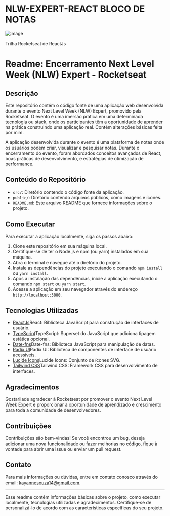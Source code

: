 # NLW-EXPERT-REACT BLOCO DE NOTAS 
![image](https://github.com/KayFerraz/NLW-EXPERT-REACT/assets/76049114/a48d55b6-6aa6-40e7-8c1c-caae48454e54)

Trilha Rocketseat de ReactJs

# Readme: Encerramento Next Level Week (NLW) Expert - Rocketseat

## Descrição
Este repositório contém o código fonte de uma aplicação web desenvolvida durante o evento Next Level Week (NLW) Expert, promovido pela Rocketseat. O evento é uma imersão prática em uma determinada tecnologia ou stack, onde os participantes têm a oportunidade de aprender na prática construindo uma aplicação real. Contém alterações básicas feita por mim.

A aplicação desenvolvida durante o evento é uma plataforma de notas onde os usuários podem criar, visualizar e pesquisar notas. Durante o encerramento do evento, foram abordados conceitos avançados de React, boas práticas de desenvolvimento, e estratégias de otimização de performance.

## Conteúdo do Repositório
- `src/`: Diretório contendo o código fonte da aplicação.
- `public/`: Diretório contendo arquivos públicos, como imagens e ícones.
- `README.md`: Este arquivo README que fornece informações sobre o projeto.

## Como Executar
Para executar a aplicação localmente, siga os passos abaixo:

1. Clone este repositório em sua máquina local.
2. Certifique-se de ter o Node.js e npm (ou yarn) instalados em sua máquina.
3. Abra o terminal e navegue até o diretório do projeto.
4. Instale as dependências do projeto executando o comando `npm install` ou `yarn install`.
5. Após a instalação das dependências, inicie a aplicação executando o comando `npm start` ou `yarn start`.
6. Acesse a aplicação em seu navegador através do endereço `http://localhost:3000`.

## Tecnologias Utilizadas
- [ReactJs](https://react.dev/learn)React: Biblioteca JavaScript para construção de interfaces de usuário.
- [TypeScript](https://www.typescriptlang.org/)TypeScript: Superset do JavaScript que adiciona tipagem estática opcional.
- [Date-fns](https://date-fns.org/)Date-fns: Biblioteca JavaScript para manipulação de datas.
- [Radix UI](https://www.radix-ui.com/)Radix UI: Biblioteca de componentes de interface de usuário acessíveis.
- [Lucide Icons](https://lucide.dev/)Lucide Icons: Conjunto de ícones SVG.
- [Tailwind CSS](https://tailwindui.com/)Tailwind CSS: Framework CSS para desenvolvimento de interfaces.

## Agradecimentos
Gostariiade agradecer à Rocketseat por promover o evento Next Level Week Expert e proporcionar a oportunidade de aprendizado e crescimento para toda a comunidade de desenvolvedores. 

## Contribuições
Contribuições são bem-vindas! Se você encontrou um bug, deseja adicionar uma nova funcionalidade ou fazer melhorias no código, fique à vontade para abrir uma issue ou enviar um pull request.

## Contato
Para mais informações ou dúvidas, entre em contato conosco através do email: [kayannesouza14@gmail.com](mailto:kayannesouza14@gmail.com).

---

Esse readme contém informações básicas sobre o projeto, como executar localmente, tecnologias utilizadas e agradecimentos. Certifique-se de personalizá-lo de acordo com as características específicas do seu projeto.
